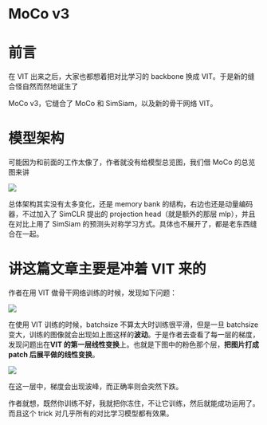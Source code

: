 # MoCo v3

# 前言

在 VIT 出来之后，大家也都想着把对比学习的 backbone 换成 VIT。于是新的缝合怪自然而然地诞生了

MoCo v3，它缝合了 MoCo 和 SimSiam，以及新的骨干网络 VIT。

# 模型架构

可能因为和前面的工作太像了，作者就没有给模型总览图，我们借 MoCo 的总览图来讲

![](https://pic-hdu-cs-wiki-1307923872.cos.ap-shanghai.myqcloud.com/boxcnhxg4HZw2NExIbYZxQGISze.png)

总体架构其实没有太多变化，还是 memory bank 的结构，右边也还是动量编码器，不过加入了 SimCLR 提出的 projection head（就是额外的那层 mlp），并且在对比上用了 SimSiam 的预测头对称学习方式。具体也不展开了，都是老东西缝合在一起。

# 讲这篇文章主要是冲着 VIT 来的

作者在用 VIT 做骨干网络训练的时候，发现如下问题：

![](https://pic-hdu-cs-wiki-1307923872.cos.ap-shanghai.myqcloud.com/boxcnMMhbVk6wc81H8BSoack7Mg.png)

在使用 VIT 训练的时候，batchsize 不算太大时训练很平滑，但是一旦 batchsize 变大，训练的图像就会出现如上图这样的<strong>波动</strong>。于是作者去查看了每一层的梯度，发现问题出在<strong>VIT 的第一层线性变换</strong>上。也就是下图中的粉色那个层，<strong>把图片打成 patch 后展平做的线性变换</strong>。

![](https://pic-hdu-cs-wiki-1307923872.cos.ap-shanghai.myqcloud.com/boxcniBkiypcv6IQbxr9D6JukOb.png)

在这一层中，梯度会出现波峰，而正确率则会突然下跌。

作者就想，既然你训练不好，我就把你冻住，不让它训练，然后就能成功运用了。而且这个 trick 对几乎所有的对比学习模型都有效果。
